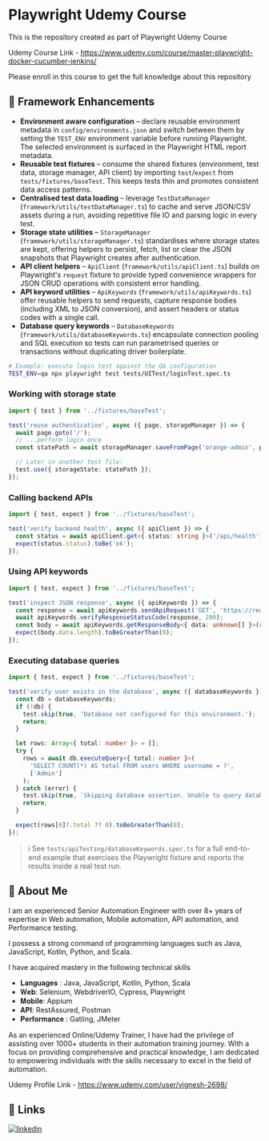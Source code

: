# Playwright Udemy Course

This is the repository created as part of Playwright Udemy Course

Udemy Course Link - https://www.udemy.com/course/master-playwright-docker-cucumber-jenkins/

Please enroll in this course to get the full knowledge about this repository

## 🧱 Framework Enhancements

- **Environment aware configuration** – declare reusable environment metadata in `config/environments.json` and switch between them by setting the `TEST_ENV` environment variable before running Playwright. The selected environment is surfaced in the Playwright HTML report metadata.
- **Reusable test fixtures** – consume the shared fixtures (environment, test data, storage manager, API client) by importing `test`/`expect` from `tests/fixtures/baseTest`. This keeps tests thin and promotes consistent data access patterns.
- **Centralised test data loading** – leverage `TestDataManager` (`framework/utils/testDataManager.ts`) to cache and serve JSON/CSV assets during a run, avoiding repetitive file IO and parsing logic in every test.
- **Storage state utilities** – `StorageManager` (`framework/utils/storageManager.ts`) standardises where storage states are kept, offering helpers to persist, fetch, list or clear the JSON snapshots that Playwright creates after authentication.
- **API client helpers** – `ApiClient` (`framework/utils/apiClient.ts`) builds on Playwright's `request` fixture to provide typed convenience wrappers for JSON CRUD operations with consistent error handling.
- **API keyword utilities** – `ApiKeywords` (`framework/utils/apiKeywords.ts`) offer reusable helpers to send requests, capture response bodies (including XML to JSON conversion), and assert headers or status codes with a single call.
- **Database query keywords** – `DatabaseKeywords` (`framework/utils/databaseKeywords.ts`) encapsulate connection pooling and SQL execution so tests can run parametrised queries or transactions without duplicating driver boilerplate.

```bash
# Example: execute login test against the QA configuration
TEST_ENV=qa npx playwright test tests/UITest/loginTest.spec.ts
```

### Working with storage state

```ts
import { test } from '../fixtures/baseTest';

test('reuse authentication', async ({ page, storageManager }) => {
  await page.goto('/');
  // ...perform login once
  const statePath = await storageManager.saveFromPage('orange-admin', page);

  // Later in another test file:
  test.use({ storageState: statePath });
});
```

### Calling backend APIs

```ts
import { test, expect } from '../fixtures/baseTest';

test('verify backend health', async ({ apiClient }) => {
  const status = await apiClient.get<{ status: string }>('/api/health');
  expect(status.status).toBe('ok');
});
```

### Using API keywords

```ts
import { test, expect } from '../fixtures/baseTest';

test('inspect JSON response', async ({ apiKeywords }) => {
  const response = await apiKeywords.sendApiRequest('GET', 'https://reqres.in/api/users?page=2');
  await apiKeywords.verifyResponseStatusCode(response, 200);
  const body = await apiKeywords.getResponseBody<{ data: unknown[] }>(response);
  expect(body.data.length).toBeGreaterThan(0);
});
```

### Executing database queries

```ts
import { test, expect } from '../fixtures/baseTest';

test('verify user exists in the database', async ({ databaseKeywords }) => {
  const db = databaseKeywords;
  if (!db) {
    test.skip(true, 'Database not configured for this environment.');
    return;
  }

  let rows: Array<{ total: number }> = [];
  try {
    rows = await db.executeQuery<{ total: number }>(
      'SELECT COUNT(*) AS total FROM users WHERE username = ?',
      ['Admin']
    );
  } catch (error) {
    test.skip(true, `Skipping database assertion. Unable to query database: ${String(error)}`);
    return;
  }

  expect(rows[0]?.total ?? 0).toBeGreaterThan(0);
});
```

> ℹ️ See `tests/apiTesting/databaseKeywords.spec.ts` for a full end-to-end example that exercises the Playwright fixture and reports the results inside a real test run.

## 🚀 About Me
I am an experienced Senior Automation Engineer with over 8+ years of expertise in Web automation, Mobile automation, API automation, and Performance testing.

I possess a strong command of programming languages such as Java, JavaScript, Kotlin, Python, and Scala.

I have acquired mastery in the following technical skills

- 𝐋𝐚𝐧𝐠𝐮𝐚𝐠𝐞𝐬 : Java, JavaScript, Kotlin, Python, Scala
- 𝐖𝐞𝐛: Selenium, WebdriverIO, Cypress, Playwright
- 𝐌𝐨𝐛𝐢𝐥𝐞: Appium
- 𝐀𝐏𝐈: RestAssured, Postman
- 𝐏𝐞𝐫𝐟𝐨𝐫𝐦𝐚𝐧𝐜𝐞 : Gatling, JMeter

As an experienced Online/Udemy Trainer, I have had the privilege of assisting over 1000+ students in their automation training journey. With a focus on providing comprehensive and practical knowledge, I am dedicated to empowering individuals with the skills necessary to excel in the field of automation.

Udemy Profile Link - https://www.udemy.com/user/vignesh-2698/


## 🔗 Links
[![linkedin](https://img.shields.io/badge/linkedin-0A66C2?style=for-the-badge&logo=linkedin&logoColor=white)](https://www.linkedin.com/in/vignesh-srinivasa-raghavan/)

